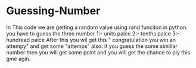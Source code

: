 # Guessing-Number

In This code we are getting a random value using rand funciton in python.
you have to guess the three number 1:- units palce 2:- tenths palce  3:- hundread palce
After this you wil get this " congratulation you win an attempy"
and get some "attemps" also.
if you guess the some simillar number 
then you will get some point and you will get the chance to ply this gme agin.

